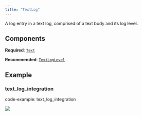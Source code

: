 ```yaml
---
title: "TextLog"
---
```


A log entry in a text log, comprised of a text body and its log level.

## Components

**Required**: [`Text`](../components/text.md)

**Recommended**: [`TextLogLevel`](../components/text_log_level.md)

## Example

### text_log_integration

code-example: text_log_integration

<picture>
  <source media="(max-width: 480px)" srcset="https://static.rerun.io/text_log_integration/9737d0c986325802a9885499d6fcc773b1736488/480w.png">
  <source media="(max-width: 768px)" srcset="https://static.rerun.io/text_log_integration/9737d0c986325802a9885499d6fcc773b1736488/768w.png">
  <source media="(max-width: 1024px)" srcset="https://static.rerun.io/text_log_integration/9737d0c986325802a9885499d6fcc773b1736488/1024w.png">
  <source media="(max-width: 1200px)" srcset="https://static.rerun.io/text_log_integration/9737d0c986325802a9885499d6fcc773b1736488/1200w.png">
  <img src="https://static.rerun.io/text_log_integration/9737d0c986325802a9885499d6fcc773b1736488/full.png">
</picture>

